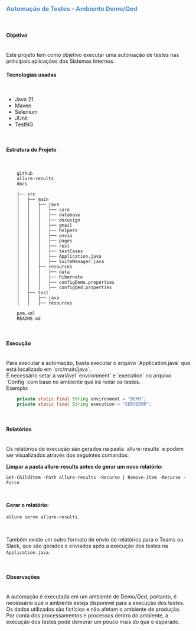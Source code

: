 ## <h3 style="color: #48c;">**Automação de Testes - Ambiente Demo/Qed**</h3>

<br>

#### **Objetivo**

<br>
Este projeto tem como objetivo executar uma automação de testes nas principais aplicações dos Sistemas Internos.

<br>

#### **Tecnologias usadas**

<br>

- Java 21
- Maven
- Selenium
- JUnit
- TestNG

<br>

#### **Estrutura do Projeto**

<br>

```
    github
    allure-results
    docs
    
    ├── src
    │   ├── main
    │   │   ├── java
    │   │   │   ├── core
    │   │   │   ├── database
    │   │   │   ├── docusign
    │   │   │   ├── gmail    
    │   │   │   ├── helpers
    │   │   │   ├── onvio
    │   │   │   ├── pages
    │   │   │   ├── rest
    │   │   │   ├── testCases
    │   │   │   ├── Application.java
    │   │   │   ├── SuiteManager.java
    │   │   ├── resources
    │   │   │   ├── data
    │   │   │   ├── hibernate
    │   │   │   ├── configDemo.properties
    │   │   │   ├── configQed.properties
    │   ├── test
    │   │   ├── java
    │   │   ├── resources

    pom.xml
    README.md
```

<br>

#### **Execução**

<br>
Para executar a automação, basta executar o arquivo `Application.java` que está localizado em `src/main/java`.

<br>
É necessário setar a variável `environment` e `execution` no arquivo `Config` com base no ambiente que irá rodar os testes.

<br>
Exemplo:

```java
    private static final String environment = "DEMO";
    private static final String execution = "SERVIDOR";
```

<br>

#### **Relatórios**

<br>
Os relatórios de execução são gerados na pasta `allure-results` e podem ser visualizados através dos seguintes comandos:

<br>

**Limpar a pasta allure-results antes de gerar um novo relatório:**

`Get-ChildItem -Path allure-results -Recurse | Remove-Item -Recurse -Force`

<br>

**Gerar o relatório:**

`allure serve allure-results`.

<br>

Também existe um outro formato de envio de relatórios para o Teams ou Slack, que são gerados e enviados após a execução dos testes na `Application.java`.

<br>

#### **Observações**

<br>
A automação é executada em um ambiente de Demo/Qed, portanto, é necessário que o ambiente esteja disponível para a execução dos testes.

<br>
Os dados utilizados são fictícios e não afetam o ambiente de produção.

<br>
Por conta dos processamentos e processos dentro do ambiente, a execução dos testes pode demorar um pouco mais do que o esperado.
